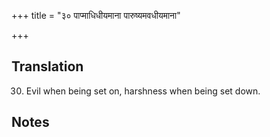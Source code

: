 +++
title = "३० पाप्माधिधीयमाना पारुष्यमवधीयमाना"

+++
## Translation
30. Evil when being set on, harshness when being set down.

## Notes

